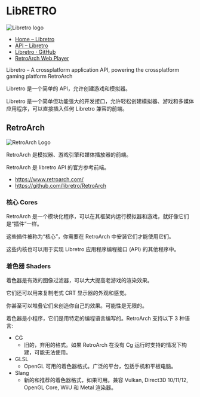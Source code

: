 # LibRETRO

![Libretro logo](https://www.libretro.com/wp-content/uploads/2013/10/copy-libretro_final_thumb.png)

- [Home – Libretro](https://www.libretro.com/index.php/home-2/)
- [API – Libretro](https://www.libretro.com/index.php/api/)
- [Libretro · GitHub](https://github.com/libretro)
- [RetroArch Web Player](https://web.libretro.com/)

Libretro – A crossplatform application API, powering the crossplatform gaming platform RetroArch

Libretro 是一个简单的 API，允许创建游戏和模拟器。

Libretro 是一个简单但功能强大的开发接口，允许轻松创建模拟器、游戏和多媒体应用程序，可以直接插入任何 Libretro 兼容的前端。

## RetroArch

![RetroArch Logo](https://www.retroarch.com/images/logo.png)

RetroArch 是模拟器、游戏引擎和媒体播放器的前端。

RetroArch 是 libretro API 的官方参考前端。

- <https://www.retroarch.com/>
- <https://github.com/libretro/RetroArch>

### 核心 Cores

RetroArch 是一个模块化程序，可以在其框架内运行模拟器和游戏，就好像它们是“插件”一样。

这些插件被称为“核心”，你需要在 RetroArch 中安装它们才能使用它们。

这些内核也可以用于实现 Libretro 应用程序编程接口 (API) 的其他程序中。

### 着色器 Shaders

着色器是有效的图像过滤器，可以大大提高老游戏的渲染效果。

它们还可以用来复制老式 CRT 显示器的外观和感觉。

你甚至可以堆叠它们来创造你自己的效果。可能性是无限的。

着色器是小程序，它们是用特定的编程语言编写的。RetroArch 支持以下 3 种语言:

- CG
  - 旧的，弃用的格式。如果 RetroArch 在没有 Cg 运行时支持的情况下构建，可能无法使用。
- GLSL
  - OpenGL 可用的着色器格式。广泛的平台，包括手机和平板电脑。
- Slang
  - 新的和推荐的着色器格式，如果可用。兼容 Vulkan, Direct3D 10/11/12, OpenGL Core, WiiU 和 Metal 渲染器。
